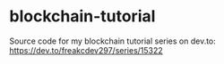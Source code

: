 # blockchain-tutorial
Source code for my blockchain tutorial series on dev.to: https://dev.to/freakcdev297/series/15322
